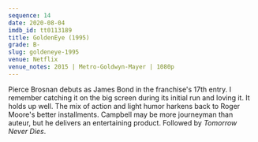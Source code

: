 ```yaml
---
sequence: 14
date: 2020-08-04
imdb_id: tt0113189
title: GoldenEye (1995)
grade: B-
slug: goldeneye-1995
venue: Netflix
venue_notes: 2015 | Metro-Goldwyn-Mayer | 1080p
---
```


Pierce Brosnan debuts as James Bond in the franchise's 17th entry. I remember catching it on the big screen during its initial run and loving it. It holds up well. The mix of action and light humor harkens back to Roger Moore's better installments. Campbell may be more journeyman than auteur, but he delivers an entertaining product. Followed by <span data-imdb-id="tt0120347">_Tomorrow Never Dies_</span>.
